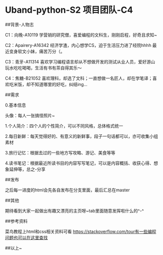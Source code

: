 # Uband-python-S2 项目团队-C4

##背景-人物志

C1：向晚-A10119
学营销的研究僧，喜爱编程的文科生，刚刚启程，好奇且求知~

C2：Apairery-A16342
经济学渣，内心想学CS，迫于生活压力进了经院hhhh
最近变身软文小妹，痛苦万分（。

C3：青牙-A11314
喜欢学习编程语言却从不想做开发的测试从业人员，爱好游山玩水吃吃喝喝，生活有书有茶自得其乐～

C4：焦糖-B21052
喜欢理科，却选了文科；一直想做一名匠人，却在学笔译；喜欢吃米饭，却不知道哪里的好吃，纠结ing...

##需求

0.基本信息

头像：每人一张搞怪照片~

1.个人简介：四个人的个性简介，可以不同风格，总体格式统一

2.每日新鲜：每天觉得好的、有意义的新鲜事，段子一句话都可以，亦可收集小组素材

3.旅行记忆：根据去过的一些地方写攻略、游记、美食等等

4.读书笔记：根据最近所读书目的内容写写笔记，可以是内容概括、收获心得、想象延伸等，总之-分享


##发布

之后每一进度的html会先各自发布在分支里面，最后汇总在master

##其他

期待看到大家一起做出有趣又漂亮的主页呀~tab里面随意发挥啦什么的^-^

##参考资料

菜鸟教程上html和css相关资料可看
https://stackoverflow.com/tour有一些编程问题也可以在这里查找

##以上~
